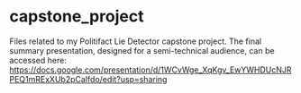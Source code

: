 # capstone_project
Files related to my Politifact Lie Detector capstone project. The final summary presentation, designed for a semi-technical audience, can be accessed here: https://docs.google.com/presentation/d/1WCvWge_XqKgv_EwYWHDUcNJRPEQ1mRExXUb2pCaIfdo/edit?usp=sharing
